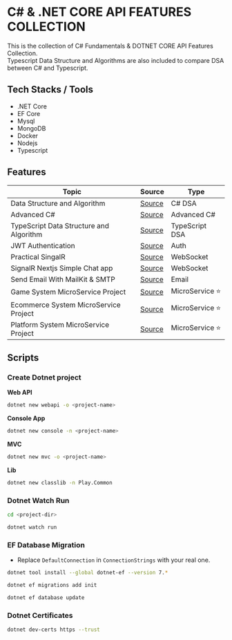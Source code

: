 # C# & .NET CORE API FEATURES COLLECTION

This is the collection of C# Fundamentals & DOTNET CORE API Features Collection. <br/>
Typescript Data Structure and Algorithms are also included to compare DSA between C# and Typescript.

## Tech Stacks / Tools

-   .NET Core
-   EF Core
-   Mysql
-   MongoDB
-   Docker
-   Nodejs
-   Typescript

## Features

| Topic                                   | Source                                                                                                      | Type             |
| --------------------------------------- | ----------------------------------------------------------------------------------------------------------- | ---------------- |
| Data Structure and Algorithm            | [Source](https://github.com/thutasann/dotnet-core-features/tree/master/data-structure-algo)                 | C# DSA           |
| Advanced C#                             | [Source](https://github.com/thutasann/dotnet-core-features/tree/master/advanced-c#)                         | Advanced C#      |
| TypeScript Data Structure and Algorithm | [Source](https://github.com/thutasann/dotnet-core-features/tree/master/typescript-data-structure-algorithm) | TypeScript DSA   |
| JWT Authentication                      | [Source](https://github.com/thutasann/dotnet-core-features/tree/master/jwt-auth)                            | Auth             |
| Practical SingalR                       | [Source](https://github.com/thutasann/dotnet-core-features/tree/master/practical-signalR-mvc)               | WebSocket        |
| SignalR Nextjs Simple Chat app          | [Source](https://github.com/thutasann/dotnet-core-features/tree/master/signalR-nextjs-chat)                 | WebSocket        |
| Send Email With MailKit & SMTP          | [Source](https://github.com/thutasann/dotnet-core-features/tree/master/email-mailkit-smtp)                  | Email            |
| Game System MicroService Project        | [Source](https://github.com/thutasann/dotnet-core-features/tree/master/microservices-project-one)           | MicroService ⭐️ |
| Ecommerce System MicroService Project   | [Source](https://github.com/thutasann/dotnet-core-features/tree/master/microservices-project-two)           | MicroService ⭐️ |
| Platform System MicroService Project    | [Source](https://github.com/thutasann/dotnet-core-features/tree/master/microservices-project-three)         | MicroService ⭐️ |

## Scripts

### Create Dotnet project

**Web API**

```bash
dotnet new webapi -o <project-name>
```

**Console App**

```bash
dotnet new console -n <project-name>
```

**MVC**

```bash
dotnet new mvc -o <project-name>
```

**Lib**

```bash
dotnet new classlib -n Play.Common
```

### Dotnet Watch Run

```bash
cd <project-dir>
```

```bash
dotnet watch run
```

### EF Database Migration

-   Replace `DefaultConnection` in `ConnectionStrings` with your real one.

```bash
dotnet tool install --global dotnet-ef --version 7.*
```

```bash
dotnet ef migrations add init
```

```bash
dotnet ef database update
```

### Dotnet Certificates

```bash
dotnet dev-certs https --trust
```
